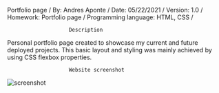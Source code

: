 Portfolio page /
By: Andres Aponte /
Date: 05/22/2021 /
Version: 1.0 /
Homework: Portfolio page /
Programming language: HTML, CSS /

                        Description
Personal portfolio page created to showcase my current and future deployed projects.
This basic layout and styling was mainly achieved by using CSS flexbox properties.

                        Website screenshot
![screenshot](https://i.imgur.com/zadZP8p.png)